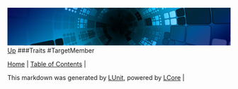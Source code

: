 ![](../Content/LCore-banner-small.png "")
[Up](Traits.md)
###Traits
#TargetMember

[Home](../../README.md) | [Table of Contents](../../TableOfContents.md) | 


This markdown was generated by [LUnit](https://github.com/CodeSingularity/LUnit), powered by [LCore](https://github.com/CodeSingularity/LCore) | 

